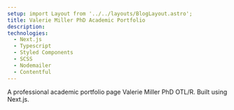 ```yaml
---
setup: import Layout from '../../layouts/BlogLayout.astro';
title: Valerie Miller PhD Academic Portfolio
description: 
technologies:
  - Next.js 
  - Typescript
  - Styled Components 
  - SCSS
  - Nodemailer
  - Contentful
---
```


A professional academic portfolio page Valerie Miller PhD OTL/R. Built using Next.js.